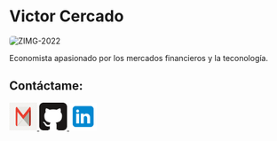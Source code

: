 # Victor Cercado

<img src="https://github.com/user-attachments/assets/67fa26ae-67ad-465a-829e-fbe8d7c23a04" alt="ZIMG-2022" style="border-radius: 5px; width: 150px; height: 150px;">

Economista apasionado por los mercados financieros y la teconología.

## Contáctame:

<a href="mailto:vicraul.vrcl@gmail.com">
    <img src="./gmail.png" alt="Gmail" style="width: 50px; height: 50px;">
</a>

<a href="https://github.com/VictorRaul-dev">
    <img src="./github2.png" alt="GitHub" style="width: 50px; height: 50px;">
</a>
<a href="https://www.linkedin.com/in/victor-cercado/">
    <img src="./linkedin.png" alt="WhatsApp" style="width: 50px; height: 50px;">
</a>
